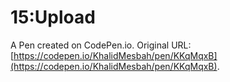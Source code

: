 # 15:Upload

A Pen created on CodePen.io. Original URL: [https://codepen.io/KhalidMesbah/pen/KKqMqxB](https://codepen.io/KhalidMesbah/pen/KKqMqxB).


